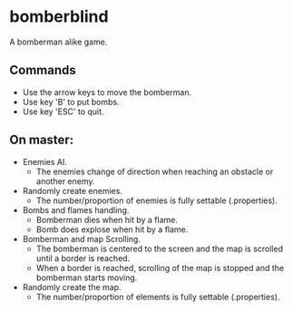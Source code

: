 # bomberblind
A bomberman alike game.

## Commands
- Use the arrow keys to move the bomberman.
- Use key 'B' to put bombs.
- Use key 'ESC' to quit.

## On master:
- Enemies AI.
  - The enemies change of direction when reaching an obstacle or another enemy.
- Randomly create enemies.
  - The number/proportion of enemies is fully settable (.properties).
- Bombs and flames handling.
  - Bomberman dies when hit by a flame.
  - Bomb does explose when hit by a flame.
- Bomberman and map Scrolling. 
  - The bomberman is centered to the screen and the map is scrolled until a border is reached.
  - When a border is reached, scrolling of the map is stopped and the bomberman starts moving.
- Randomly create the map.
  - The number/proportion of elements is fully settable (.properties).